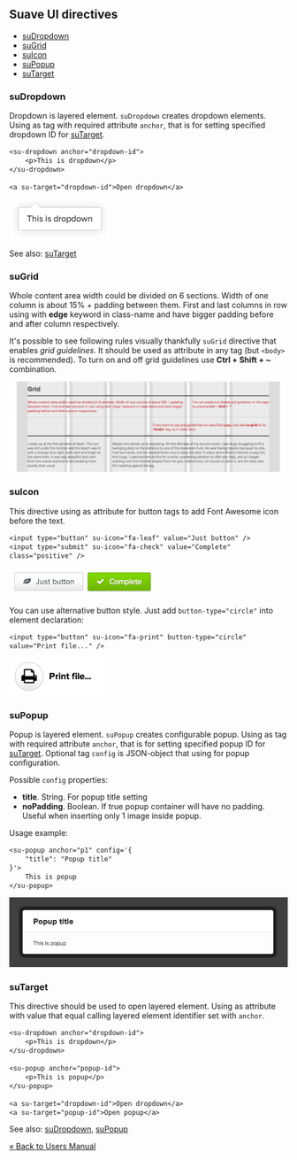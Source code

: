 ## Suave UI directives

- [suDropdown](#suDropdown)
- [suGrid](#suGrid)
- [suIcon](#suIcon)
- [suPopup](#suPopup)
- [suTarget](#suTarget)


### <a name="suDropdown"/>suDropdown

Dropdown is layered element. `suDropdown` creates dropdown elements. Using as tag with required attribute `anchor`,
that is for setting specified dropdown ID for [suTarget](#suTarget).

    <su-dropdown anchor="dropdown-id">
        <p>This is dropdown</p>
    </su-dropdown>
    
    <a su-target="dropdown-id">Open dropdown</a>

<img src="images/dd.png" />

See also: [suTarget](#suTarget)


### <a name="suGrid"/>suGrid

Whole content area width could be divided on 6 sections. Width of one column is about 15% + padding between them. First and last columns in row using with <strong>edge</strong> keyword in class-name and have bigger padding before and after column respectively.

It's possible to see following rules visually thankfully `suGrid` directive that enables *grid guidelines*. It should be used as attribute in any tag (but `<body>` is recommended). To turn on and off grid guidelines use **Ctrl + Shift + ~** combination.

<img src="images/grid.png" />


### <a name="suIcon"/>suIcon

This directive using as attribute for button tags to add Font Awesome icon before the text.

    <input type="button" su-icon="fa-leaf" value="Just button" />
    <input type="submit" su-icon="fa-check" value="Complete" class="positive" />

<img src="images/buttons.png" />

You can use alternative button style. Just add `button-type="circle"` into element declaration: 

    <input type="button" su-icon="fa-print" button-type="circle" value="Print file..." />

<img src="images/button-circle.png" />


### <a name="suPopup"/>suPopup

Popup is layered element. `suPopup` creates configurable popup. Using as tag with required attribute `anchor`,
that is for setting specified popup ID for [suTarget](#suTarget). Optional tag `config` is JSON-object that using for
popup configuration.

Possible `config` properties:

- **title**. String. For popup title setting 
- **noPadding**. Boolean. If true popup container will have no padding. Useful when inserting only 1 image inside popup.

Usage example:

    <su-popup anchor="p1" config='{
        "title": "Popup title"
    }'>
        This is popup
    </su-popup>

<img src="images/popup.png" />


### <a name="suTarget"/>suTarget

This directive should be used to open layered element. Using as attribute with value that equal calling layered element
identifier set with `anchor`.

    <su-dropdown anchor="dropdown-id">
        <p>This is dropdown</p>
    </su-dropdown>
    
    <su-popup anchor="popup-id">
        <p>This is popup</p>
    </su-popup>
    
    <a su-target="dropdown-id">Open dropdown</a>
    <a su-target="popup-id">Open popup</a>

See also: [suDropdown](#suDropdown), [suPopup](#suPopup)


[&laquo; Back to Users Manual](index.md)
